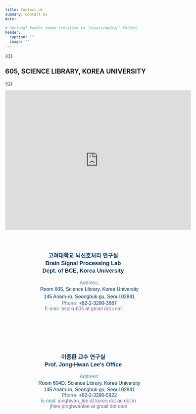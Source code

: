 ```yaml
---
title: Contact Us
summary: Contact Us
date:

# Optional header image (relative to `assets/media/` folder).
header:
  caption: ""
  image: ""
---
```

{{<format text-center>}}
## 605, SCIENCE LIBRARY, KOREA UNIVERSITY
{{</format>}}

<div style="text-align: center">
<iframe src="https://www.google.com/maps/embed?pb=!1m14!1m8!1m3!1d3161.733316629538!2d127.02648500000001!3d37.584897!3m2!1i1024!2i768!4f13.1!3m3!1m2!1s0x0%3A0x21f0604c311dc40d!2sKorea%20University%20Library%20System!5e0!3m2!1sen!2skr!4v1625813800677!5m2!1sen!2skr" width="600" height="450" style="border:0; margin:0 auto;" allowfullscreen="" loading="lazy"></iframe>
</div>
  
<br/>

<div class="container">
<div class="row">

<div class="col">
<div dir="ltr"><div style="text-align:center;color:rgb(0,57,101);font-family:trebuchet ms,sans-serif"><b style="color:rgb(7,55,99);line-height:1.5;background-color:transparent"><font size="4"><br></font></b></div><div style="text-align:center;color:rgb(0,57,101);font-family:trebuchet ms,sans-serif"><b style="color:rgb(7,55,99);line-height:1.5;background-color:transparent"><font size="4"><br></font></b></div><div style="text-align:center;color:rgb(0,57,101);font-family:trebuchet ms,sans-serif"><b style="color:rgb(7,55,99);line-height:1.5;background-color:transparent"><font size="4">고려대학교 뇌신호처리 연구실</font></b></div><div style="text-align:center;color:rgb(0,57,101);font-family:trebuchet ms,sans-serif"><font size="4"><b><span style="color:rgb(7,55,99);background-color:transparent">Brain Signal Processing Lab</span></b></font></div><div style="text-align:center;color:rgb(0,57,101);font-family:trebuchet ms,sans-serif"><b style="font-size:large;line-height:1.5;background-color:transparent"><span style="color:rgb(7,55,99);background-color:transparent">Dept. of BCE, Korea University</span></b></div><div style="text-align:center;color:rgb(0,57,101);font-family:trebuchet ms,sans-serif"><br></div><blockquote style="margin:0 0 0 40px;border:none;padding:0px"><div style="text-align:center;color:rgb(0,57,101);font-family:trebuchet ms,sans-serif"><font color="#45818e" size="3">Address:</font></div><div style="text-align:center;color:rgb(0,57,101);font-family:trebuchet ms,sans-serif"><span style="line-height:1.5;background-color:transparent"><font size="3">Room 605, Science Library, Korea University</font></span></div><div style="text-align:center;color:rgb(0,57,101);font-family:trebuchet ms,sans-serif"><span style="line-height:1.5;background-color:transparent"><font size="3">145 Anam-ro, Seongbuk-gu, Seoul&nbsp;02841</font></span></div><div style="text-align:center;color:rgb(0,57,101);font-family:trebuchet ms,sans-serif"><font size="3"><font color="#45818e">Phone:</font>&nbsp;+82-2-3290-3667</font></div></blockquote><div style="text-align:center;color:rgb(0,57,101);font-family:trebuchet ms,sans-serif"><font color="#45818e" style="font-size:medium">E-mail:</font><span style="font-size:medium">&nbsp;</span><span style="color:rgb(131,94,165);font-size:medium;background-color:transparent">bsplku605 at gmail dot com</span></div><div style="text-align:center;color:rgb(0,57,101);font-family:trebuchet ms,sans-serif"><font size="3"><br></font></div><div style="text-align:center;color:rgb(0,57,101);font-family:trebuchet ms,sans-serif"><font size="3"><br></font></div><div style="text-align:center;color:rgb(0,57,101);font-family:trebuchet ms,sans-serif"><font size="3"><br></font></div><div style="text-align:center;color:rgb(0,57,101);font-family:trebuchet ms,sans-serif"><font size="3"><br></font></div><div style="text-align:center;color:rgb(0,57,101);font-family:trebuchet ms,sans-serif"><font size="3"><br></font></div><div style="color:rgb(0,57,101);font-family:trebuchet ms,sans-serif"></div></div>
</div>

<div class="col">
<div dir="ltr"><div style="color:rgb(0,57,101);font-family:trebuchet ms,sans-serif"><font color="#073763" size="4"><b><br></b></font></div><div style="color:rgb(0,57,101);font-family:trebuchet ms,sans-serif"><font color="#073763" size="4"><b><br></b></font></div><div style="text-align:center;color:rgb(0,57,101);font-family:trebuchet ms,sans-serif"><font color="#073763" size="4"><b>이종환 교수 연구실</b></font></div><div style="text-align:center;color:rgb(0,57,101);font-family:trebuchet ms,sans-serif"><b style="color:rgb(7,55,99);font-size:large;line-height:1.5;background-color:transparent">Prof. Jong-Hwan Lee's Office</b></div><div style="text-align:center;font-family:trebuchet ms,sans-serif"><br></div><blockquote style="margin:0 0 0 40px;border:none;padding:0px"><div style="text-align:center;color:rgb(0,57,101);font-family:trebuchet ms,sans-serif"><font color="#45818e" size="3">Address:</font></div><div style="text-align:center;color:rgb(0,57,101);font-family:trebuchet ms,sans-serif"><span style="line-height:1.5;background-color:transparent"><font size="3">Room 604D, Science Library, Korea University</font></span></div><div style="text-align:center;color:rgb(0,57,101);font-family:trebuchet ms,sans-serif"><font size="3">145 Anam-ro, Seongbuk-gu, Seoul&nbsp;02841</font></div><div style="text-align:center;color:rgb(0,57,101);font-family:trebuchet ms,sans-serif"><font size="3"><font color="#45818e">Phone:</font>&nbsp;<font color="#0b5394">+82-2-3290-5922</font></font></div><div style="text-align:center;color:rgb(0,57,101);font-family:trebuchet ms,sans-serif"><font size="3"><font color="#45818e">E-mail:</font>&nbsp;<font color="#3d85c6" style="color:rgb(131,94,165)">jonghwan_lee at korea dot ac dot kr&nbsp;</font></font></div><div style="text-align:center;color:rgb(0,57,101);font-family:trebuchet ms,sans-serif"><font size="3"><font color="#3d85c6" style="color:rgb(131,94,165)">jhlee.jonghwanlee at gmail dot com&nbsp;</font></font></div></blockquote></div>
</div>

</div>
</div>
